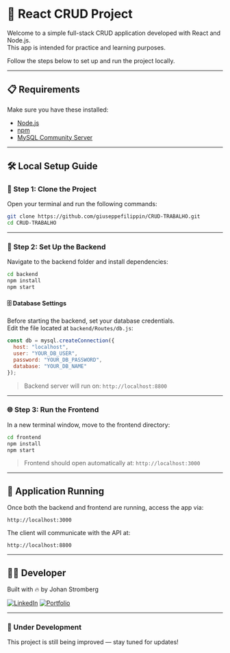 
# 📘 React CRUD Project

Welcome to a simple full-stack CRUD application developed with React and Node.js.  
This app is intended for practice and learning purposes.

Follow the steps below to set up and run the project locally.

---

## 📋 Requirements

Make sure you have these installed:

- [Node.js](https://nodejs.org/en/)
- [npm](https://www.npmjs.com/)
- [MySQL Community Server](https://dev.mysql.com/downloads/mysql/)

---

## 🛠️ Local Setup Guide

### 🔁 Step 1: Clone the Project

Open your terminal and run the following commands:

```bash
git clone https://github.com/giuseppefilippin/CRUD-TRABALHO.git
cd CRUD-TRABALHO
```

---

### 🚀 Step 2: Set Up the Backend

Navigate to the backend folder and install dependencies:

```bash
cd backend
npm install
npm start
```

#### 🗄️ Database Settings

Before starting the backend, set your database credentials.  
Edit the file located at `backend/Routes/db.js`:

```js
const db = mysql.createConnection({
  host: "localhost",
  user: "YOUR_DB_USER",
  password: "YOUR_DB_PASSWORD",
  database: "YOUR_DB_NAME"
});
```

> Backend server will run on: `http://localhost:8800`

---

### 🌐 Step 3: Run the Frontend

In a new terminal window, move to the frontend directory:

```bash
cd frontend
npm install
npm start
```

> Frontend should open automatically at: `http://localhost:3000`

---

## 🚦 Application Running

Once both the backend and frontend are running, access the app via:

```
http://localhost:3000
```

The client will communicate with the API at:

```
http://localhost:8800
```

---

## 👨‍💻 Developer

Built with :fire: by Johan Stromberg

[![LinkedIn](https://img.shields.io/badge/LinkedIn-blue?style=for-the-badge&logo=linkedin&logoColor=white)](https://linkedin.com/in/yourprofile)
[![Portfolio](https://img.shields.io/badge/Portfolio-black?style=for-the-badge&logo=github&logoColor=white)](https://github.com/giuseppefilippin)

---

### 🚧 Under Development

This project is still being improved — stay tuned for updates!
